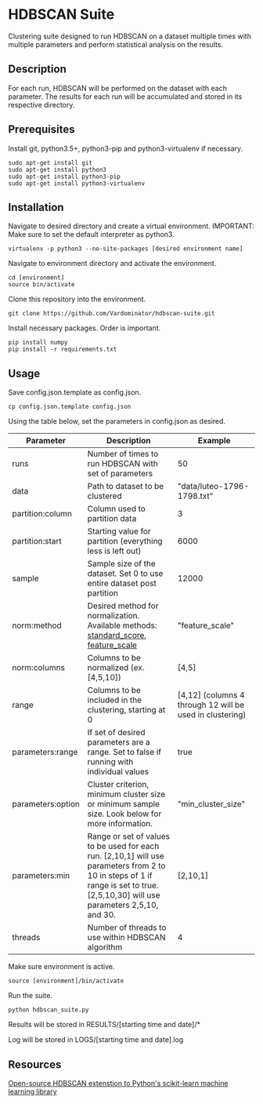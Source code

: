 # HDBSCAN Suite
Clustering suite designed to run HDBSCAN on a dataset multiple times with multiple parameters and perform statistical analysis on the results.

## Description
For each run, HDBSCAN will be performed on the dataset with each parameter. The results for each run will be accumulated and stored in its respective directory.

## Prerequisites
Install git, python3.5+, python3-pip and python3-virtualenv if necessary.
```
sudo apt-get install git
sudo apt-get install python3
sudo apt-get install python3-pip
sudo apt-get install python3-virtualenv
```

## Installation
Navigate to desired directory and create a virtual environment.
IMPORTANT: Make sure to set the default interpreter as python3.
```
virtualenv -p python3 --no-site-packages [desired environment name]
```
Navigate to environment directory and activate the environment.
```
cd [environment]
source bin/activate
```
Clone this repository into the environment.
```
git clone https://github.com/Vardominator/hdbscan-suite.git
```
Install necessary packages. Order is important.
```
pip install numpy
pip install -r requirements.txt
```

## Usage
Save config.json.template as config.json.
```
cp config.json.template config.json
```
Using the table below, set the parameters in config.json as desired.

| Parameter | Description | Example |
| --------- | ----------- | --------
| runs | Number of times to run HDBSCAN with set of parameters | 50 |
| data | Path to dataset to be clustered | "data/luteo-1796-1798.txt" |
| partition:column | Column used to partition data | 3 |
| partition:start | Starting value for partition (everything less is left out) | 6000 |
| sample | Sample size of the dataset. Set 0 to use entire dataset post partition | 12000 |
| norm:method | Desired method for normalization. Available methods: [standard_score](https://en.wikipedia.org/wiki/Standard_score), [feature_scale](https://en.wikipedia.org/wiki/Feature_scaling) | "feature_scale" |
| norm:columns | Columns to be normalized (ex. [4,5,10]) | [4,5] |
| range | Columns to be included in the clustering, starting at 0 | [4,12] (columns 4 through 12 will be used in clustering) |
| parameters:range | If set of desired parameters are a range. Set to false if running with individual values | true |
| parameters:option | Cluster criterion, minimum cluster size or minimum sample size. Look below for more information. | "min_cluster_size" |
| parameters:min | Range or set of values to be used for each run. [2,10,1] will use parameters from 2 to 10 in steps of 1 if range is set to true. [2,5,10,30] will use parameters 2,5,10, and 30. | [2,10,1] |
| threads | Number of threads to use within HDBSCAN algorithm | 4 |

Make sure environment is active.
```
source [environment]/bin/activate
```

Run the suite.
```
python hdbscan_suite.py
```

Results will be stored in RESULTS/[starting time and date]/*

Log will be stored in LOGS/[starting time and date].log

## Resources
[Open-source HDBSCAN extenstion to Python's scikit-learn machine learning library](https://github.com/scikit-learn-contrib/hdbscan)
